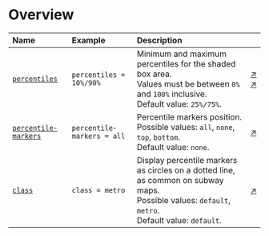 # Overview

Name | Example | Description | &nbsp;
:---|:---|:---|---
[`percentiles`](#percentiles) | `percentiles = 10%/90%` | Minimum and maximum percentiles for the shaded box area.<br>Values must be between `0%` and `100%` inclusive.<br>Default value: `25%/75%`.| [↗](https://apps.axibase.com/chartlab/440aafca/3/)<br>[↗](https://apps.axibase.com/chartlab/440aafca/4/)
[`percentile-markers`](#percentile-markers) | `percentile-markers = all` | Percentile markers position.<br>Possible values: `all`, `none`, `top`, `bottom`.<br>Default value: `none`.|[↗](https://apps.axibase.com/chartlab/14cf1974/5/)
[`class`](#class) | `class = metro` | Display percentile markers as circles on a dotted line, as common on subway maps.<br>Possible values: `default`, `metro`.<br>Default value: `default`.| [↗](https://apps.axibase.com/chartlab/6d6ae13c/2)
